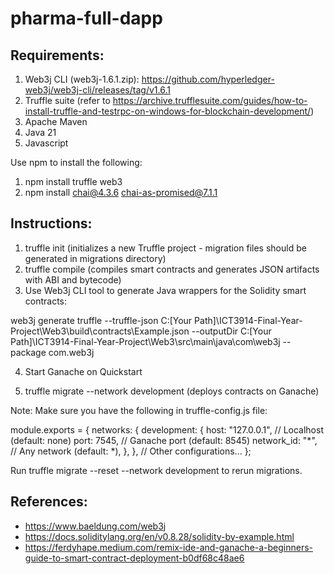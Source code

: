 # pharma-full-dapp

## Requirements:
1. Web3j CLI (web3j-1.6.1.zip): https://github.com/hyperledger-web3j/web3j-cli/releases/tag/v1.6.1
2. Truffle suite (refer to https://archive.trufflesuite.com/guides/how-to-install-truffle-and-testrpc-on-windows-for-blockchain-development/)
3. Apache Maven
4. Java 21
5. Javascript

Use npm to install the following:
1. npm install truffle web3
2. npm install chai@4.3.6 chai-as-promised@7.1.1

## Instructions:
1. truffle init (initializes a new Truffle project - migration files should be generated in migrations directory)
2. truffle compile (compiles smart contracts and generates JSON artifacts with ABI and bytecode)
3. Use Web3j CLI tool to generate Java wrappers for the Solidity smart contracts:

web3j generate truffle --truffle-json C:[Your Path]\ICT3914-Final-Year-Project\Web3\build\contracts\Example.json --outputDir C:[Your Path]\ICT3914-Final-Year-Project\Web3\src\main\java\com\web3j --package com.web3j

4. Start Ganache on Quickstart

5. truffle migrate --network development (deploys contracts on Ganache)

Note: Make sure you have the following in truffle-config.js file:

module.exports = {
  networks: {
    development: {
      host: "127.0.0.1",     // Localhost (default: none)
      port: 7545,            // Ganache port (default: 8545)
      network_id: "*",       // Any network (default: *),
    },
  },
  // Other configurations...
};

Run truffle migrate --reset --network development to rerun migrations.

## References: 
- https://www.baeldung.com/web3j
- https://docs.soliditylang.org/en/v0.8.28/solidity-by-example.html
- https://ferdyhape.medium.com/remix-ide-and-ganache-a-beginners-guide-to-smart-contract-deployment-b0df68c48ae6